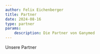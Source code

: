 ```yaml
---
author: Felix Eichenberger
title: Partner
date: 2024-08-16
type: partner
params:
    description: Die Partner von Ganymed
--- 
```



Unsere Partner 